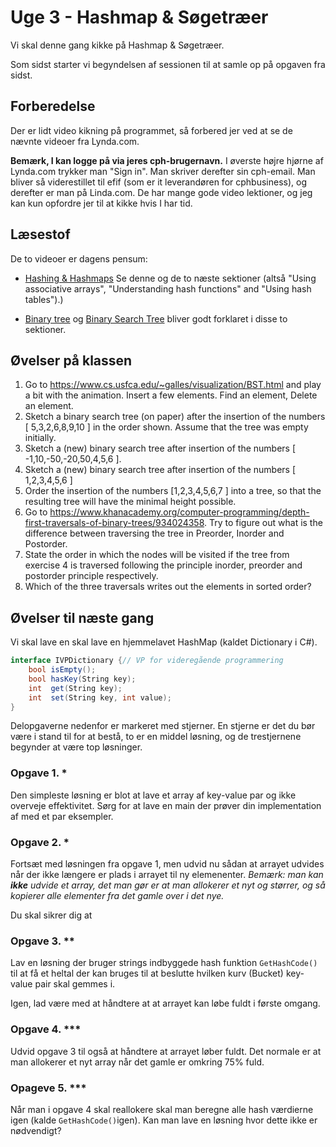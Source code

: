 # Uge 3 - Hashmap & Søgetræer
Vi skal denne gang kikke på Hashmap & Søgetræer.

Som sidst starter vi begyndelsen af sessionen til at samle op på opgaven fra sidst. 

## Forberedelse
Der er lidt video kikning på programmet, så forbered jer ved at se de nævnte videoer fra Lynda.com. 

**Bemærk, I kan logge på via jeres cph-brugernavn.**
I øverste højre hjørne af Lynda.com trykker man "Sign in". Man skriver derefter sin cph-email. Man bliver så viderestillet til efif (som er it leverandøren for cphbusiness), og derefter er man på Linda.com. De har mange gode video lektioner, og jeg kan kun opfordre jer til at kikke hvis I har tid.

## Læsestof
De to videoer er dagens pensum:

* [Hashing & Hashmaps](https://www.lynda.com/Developer-Programming-Foundations-tutorials/Using-associative-arrays/149042/177125-4.html?org=cphbusiness.dk) Se denne og de to næste sektioner (altså "Using associative arrays", "Understanding hash functions" and "Using hash tables").)


* [Binary tree](https://www.lynda.com/Developer-Programming-Foundations-tutorials/Introduction-tree-data-structures/149042/177132-4.html?org=cphbusiness.dk) og [Binary Search Tree](https://www.lynda.com/Developer-Programming-Foundations-tutorials/Understanding-binary-search-trees-BST/149042/177133-4.html?org=cphbusiness.dk) bliver godt forklaret i disse to sektioner.


## Øvelser på klassen
1. Go to <https://www.cs.usfca.edu/~galles/visualization/BST.html> and play a bit with the animation. 
  Insert a few elements. Find an element, Delete an element.
2. Sketch a binary search tree (on paper) after the insertion of the numbers [ 5,3,2,6,8,9,10 ] in the order shown. 
   Assume that the tree was empty initially.
3. Sketch a (new) binary search tree after insertion of the numbers  [ -1,10,-50,-20,50,4,5,6 ].
4. Sketch a (new) binary search tree after insertion of the numbers [ 1,2,3,4,5,6 ]
5. Order the insertion of the numbers [1,2,3,4,5,6,7 ] into a tree, so that the 
resulting tree will have the minimal height possible.
6. Go to <https://www.khanacademy.org/computer-programming/depth-first-traversals-of-binary-trees/934024358>. Try to figure out what is the difference between traversing the tree in Preorder, Inorder and Postorder.
7. State the order in which the nodes will be visited if the tree from exercise 4 is traversed following the principle inorder, preorder and postorder principle respectively. 
8. Which of the three traversals writes out the elements in sorted order?
   

## Øvelser til næste gang
Vi skal lave en skal lave en hjemmelavet HashMap (kaldet Dictionary i C#).

```csharp
interface IVPDictionary {// VP for videregående programmering
	bool isEmpty();
	bool hasKey(String key);
	int  get(String key);
	int  set(String key, int value);
}
```
Delopgaverne nedenfor er markeret med stjerner. En stjerne er det du bør være i stand til for at bestå, to er en middel løsning, og de trestjernene begynder at være top løsninger.

### Opgave 1. *
Den simpleste løsning er blot at lave et array af key-value par og ikke overveje effektivitet. Sørg for at lave en main der prøver din implementation af med et par eksempler.

### Opgave 2. *
Fortsæt med løsningen fra opgave 1, men udvid nu sådan at arrayet udvides når der ikke længere er plads i arrayet til ny elemenenter. _Bemærk: man kan **ikke** udvide et array, det man gør er at man allokerer et nyt og størrer, og så kopierer alle elementer fra det gamle over i det nye._

Du skal sikrer dig at 

### Opgave 3. **
Lav en løsning der bruger strings indbyggede hash funktion `GetHashCode()` til at få et heltal der kan bruges til at beslutte hvilken kurv (Bucket) key-value pair skal gemmes i. 

Igen, lad være med at håndtere at at arrayet kan løbe fuldt i første omgang.

### Opgave 4. ***
Udvid opgave 3 til også at håndtere at arrayet løber fuldt. Det normale er at man allokerer et nyt array når det gamle er omkring 75% fuld.

### Opageve 5. ***
Når man i opgave 4 skal reallokere skal man beregne alle hash værdierne igen (kalde `GetHashCode()`igen). Kan man lave en løsning hvor dette ikke er nødvendigt?

